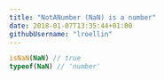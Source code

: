 ```yaml
---
title: "NotANumber (NaN) is a number"
date: 2018-01-07T13:35:44+01:00
githubUsername: "lroellin"
---
```



```js
isNaN(NaN) // true
typeof(NaN) // 'number'
```